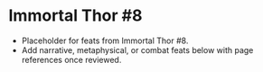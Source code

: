 # Immortal Thor #8

- Placeholder for feats from Immortal Thor #8.
- Add narrative, metaphysical, or combat feats below with page references once reviewed.
